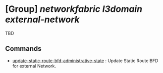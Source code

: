 # [Group] _networkfabric l3domain external-network_

TBD

## Commands

- [update-static-route-bfd-administrative-state](/Commands/networkfabric/l3domain/external-network/_update-static-route-bfd-administrative-state.md)
: Update Static Route BFD for external Network.
